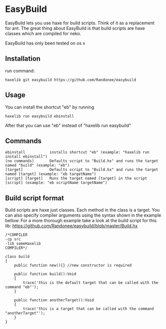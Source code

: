 EasyBuild
=====

EasyBuild lets you use haxe for build scripts. Think of it as a replacement for ant.
The great thing about EasyBuild is that build scripts are haxe classes which are compiled for neko. 

EasyBuild has only been tested on os x

Installation
----------------

run command:

	haxelib git easybuild https://github.com/Randonee/easybuild


Usage
----------------

You can install the shortcut "eb" by running
	
	haxelib run easybuild ebinstall
	
After that you can use "eb" instead of "haxelib run easybuild"


Commands
----------------

	ebinstall			installs shortcut "eb" (example: "haxelib run install ebinstall")
	(no commands)		Defaults script to "Build.hx" and runs the target named "build" (example: "eb") 
	[target]			Defaults script to "Build.hx" and runs the target named [target] (example: "eb targetName")
	[script] [target]	Runs the target named [target] in the script [script] (example: "eb scriptName targetName")


Build script format
----------------

Build scripts are haxe just classes. Each method in the class is a target. You can also specify compiler arguments using the syntax shown in the example bellow.
For a more thorough example take a look at the build script for this lib: https://github.com/Randonee/easybuild/blob/master/Build.hx

	/*COMPILER
	-cp src
	-lib someHaxelib
	COMPILER*/ 
	
	class build
	{
		public function new(){} //new constructor is required
		
		public function build():Void
		{
			trace('this is the default target that can be called with the command "eb"');
		}
		
		public function anotherTarget():Void
		{
			trace('this is a target that can be called with the command "anotherTarget"');
		}
	}